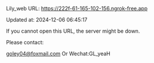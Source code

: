 Lily_web URL: https://222f-61-165-102-156.ngrok-free.app

Updated at: 2024-12-06 06:45:17

If you cannot open this URL, the server might be down.

Please contact: 

goley04@foxmail.com Or Wechat:GL_yeaH